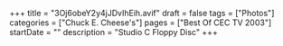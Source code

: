 +++
title = "3Oj6obeY2y4jJDvIhEih.avif"
draft = false
tags = ["Photos"]
categories = ["Chuck E. Cheese's"]
pages = ["Best Of CEC TV 2003"]
startDate = ""
description = "Studio C Floppy Disc"
+++
